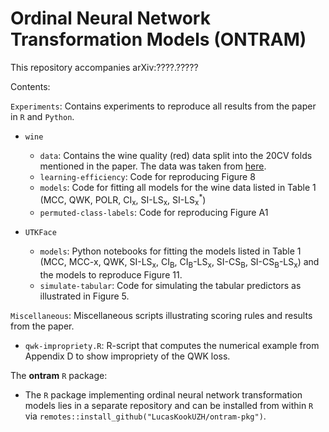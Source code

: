# Ordinal Neural Network Transformation Models (ONTRAM)

This repository accompanies arXiv:????.?????

Contents:

`Experiments`: Contains experiments to reproduce all results from the paper
in `R` and `Python`.

- `wine`

	- `data`: Contains the wine quality (red) data split into the 20CV
	  folds mentioned in the paper. The data was taken from 
	  [here](https://github.com/tensorchiefs/dl_playr/tree/master/mlt).
	- `learning-efficiency`: Code for reproducing Figure 8
	- `models`: Code for fitting all models for the wine data listed
	  in Table 1 (MCC, QWK, POLR, CI<sub>x</sub>, SI-LS<sub>x</sub>,
	  SI-LS<sub>x</sub><sup>*</sup>)
	- `permuted-class-labels`: Code for reproducing Figure A1

- `UTKFace`

	- `models`: Python notebooks for fitting the models listed in Table 1
	  (MCC, MCC-x, QWK, SI-LS<sub>x</sub>, CI<sub>B</sub>, 
	  CI<sub>B</sub>-LS<sub>x</sub>, SI-CS<sub>B</sub>, 
	  SI-CS<sub>B</sub>-LS<sub>x</sub>) and the models to reproduce
	  Figure 11.
	- `simulate-tabular`: Code for simulating the tabular predictors as
	  illustrated in Figure 5.

`Miscellaneous`: Miscellaneous scripts illustrating scoring rules and results
from the paper.

- `qwk-impropriety.R`: R-script that computes the numerical example from
  Appendix D to show impropriety of the QWK loss.

The **ontram** `R` package:

- The `R` package implementing ordinal neural network transformation models
  lies in a separate repository and can be installed from within `R` via
  `remotes::install_github("LucasKookUZH/ontram-pkg")`.
